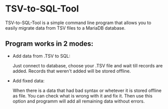 # TSV-to-SQL-Tool
TSV-to-SQL-Tool is a simple command line program that allows you to easily migrate data from TSV files to a MariaDB database.

## Program works in 2 modes:
- Add data from .TSV to SQL: 

  Just connect to database, choose your .TSV file and wait till records are added. Records that weren't added will be stored offline.
- Add fixed data: 

  When there is a data that had bad syntax or whetever it is stored offline as file. You can check what is wrong with it and fix it. Then use this option and programm will add all remaining data without errors.
